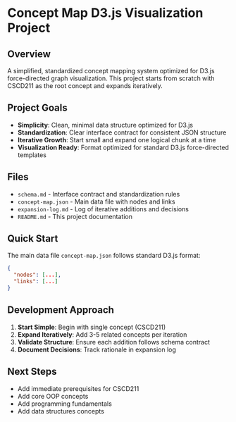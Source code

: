 # Concept Map D3.js Visualization Project

## Overview
A simplified, standardized concept mapping system optimized for D3.js force-directed graph visualization. This project starts from scratch with CSCD211 as the root concept and expands iteratively.

## Project Goals
- **Simplicity**: Clean, minimal data structure optimized for D3.js
- **Standardization**: Clear interface contract for consistent JSON structure
- **Iterative Growth**: Start small and expand one logical chunk at a time
- **Visualization Ready**: Format optimized for standard D3.js force-directed templates

## Files
- `schema.md` - Interface contract and standardization rules
- `concept-map.json` - Main data file with nodes and links
- `expansion-log.md` - Log of iterative additions and decisions
- `README.md` - This project documentation

## Quick Start
The main data file `concept-map.json` follows standard D3.js format:
```json
{
  "nodes": [...],
  "links": [...]
}
```

## Development Approach
1. **Start Simple**: Begin with single concept (CSCD211)
2. **Expand Iteratively**: Add 3-5 related concepts per iteration
3. **Validate Structure**: Ensure each addition follows schema contract
4. **Document Decisions**: Track rationale in expansion log

## Next Steps
- Add immediate prerequisites for CSCD211
- Add core OOP concepts
- Add programming fundamentals
- Add data structures concepts
